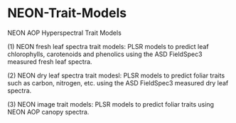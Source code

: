 # NEON-Trait-Models
NEON AOP Hyperspectral Trait Models

(1) NEON fresh leaf spectra trait models: PLSR models to predict leaf chlorophylls, carotenoids and phenolics using the ASD FieldSpec3 measured fresh leaf spectra. 

(2) NEON dry leaf spectra trait modesl: PLSR models to predict foliar traits such as carbon, nitrogen, etc. using the ASD FieldSpec3 measured dry leaf spectra. 

(3) NEON image trait models: PLSR models to predict foliar traits using NEON AOP canopy spectra.
